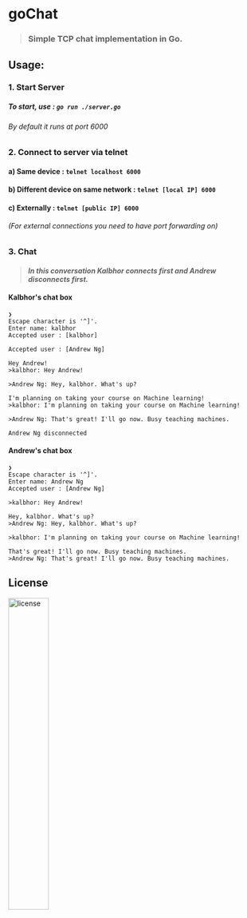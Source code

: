 # goChat
> ### Simple TCP chat implementation in Go.

## Usage: 

### 1. Start Server
##### To start, use : `go run ./server.go`
###### *By default it runs at port 6000*

### 2. Connect to server via telnet
#### a) Same device : `telnet localhost 6000`
#### b) Different device on same network : `telnet [local IP] 6000`
#### c) Externally : `telnet [public IP] 6000`
###### *(For external connections you need to have port forwarding on)*

### 3. Chat

> #### *In this conversation Kalbhor connects first and Andrew disconnects first.*

#### Kalbhor's chat box

```
❯
Escape character is '^]'.
Enter name: kalbhor
Accepted user : [kalbhor]

Accepted user : [Andrew Ng]

Hey Andrew!
>kalbhor: Hey Andrew!

>Andrew Ng: Hey, kalbhor. What's up?

I'm planning on taking your course on Machine learning!
>kalbhor: I'm planning on taking your course on Machine learning!

>Andrew Ng: That's great! I'll go now. Busy teaching machines.

Andrew Ng disconnected
```

#### Andrew's chat box

```
❯
Escape character is '^]'.
Enter name: Andrew Ng
Accepted user : [Andrew Ng]

>kalbhor: Hey Andrew!

Hey, kalbhor. What's up?
>Andrew Ng: Hey, kalbhor. What's up?

>kalbhor: I'm planning on taking your course on Machine learning!

That's great! I'll go now. Busy teaching machines.
>Andrew Ng: That's great! I'll go now. Busy teaching machines.
```

## License

<img src="https://upload.wikimedia.org/wikipedia/commons/thumb/9/93/GPLv3_Logo.svg/1200px-GPLv3_Logo.svg.png" alt="license" height="40%" width="40%">


